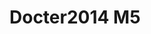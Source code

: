 <a name="material" />

# Docter2014 M5
<script type="application/ld+json">
  {
    "@context": "https://schema.org/",
    "@type": "ChemicalSubstance",
    "http://purl.org/dc/terms/conformsTo":
      {
        "@type": "CreativeWork",
        "@id": "https://bioschemas.org/profiles/ChemicalSubstance/0.4-RELEASE/"
      },
    "@id": "https://egonw.github.io/nanowiki/nanowiki338.html#material",
    "name": "Docter2014 M5",
    "sameAs: "http://127.0.0.1/mediawiki/index.php/Special:URIResolver/Docter2014_M5"
  }
</script>

